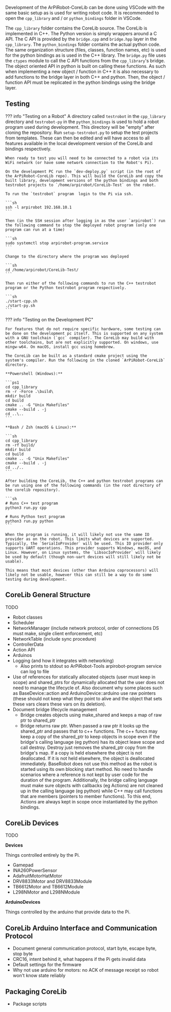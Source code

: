 
Development of the ArPiRobot-CoreLib can be done using VSCode with the same basic setup as is used for writing robot code. It is recommended to open the `cpp_library` and / or `python_bindings` folder in VSCode.

The `cpp_library` folder contains the CoreLib source. The CoreLib is implemented in C++. The Python version is simply wrappers around a C API. The C API is provided by the `bridge.cpp` and `bridge.hpp` layer in the `cpp_library`. The `python_bindings` folder contains the actual python code. The same organization structure (files, classes, function names, etc) is used for the python bindings as is used in the C++ library. The `bridge.py` file uses the `ctypes` module to call the C API functions from the `cpp_library`'s bridge. The object oriented API in python is built on calling these functions. As such when implementing a new object / function in C++ it is also necessary to add functions to the bridge layer in both C++ and python. Then, the object / function API must be replicated in the python bindings using the bridge layer.

## Testing

??? info "Testing on a Robot"
    A directory called `testrobot` in the `cpp_library` directory and `testrobot-py` in the `python_bindings` is used to hold a robot program used during development. This directory will be "empty" after cloning the repository. Run `setup-testrobot.py` to setup the test projects from templates. These can then be edited and will have access to all features available in the local development version of the CoreLib and bindings respectively.

    When ready to test you will need to be connected to a robot via its WiFi network (or have some network connection to the Robot's Pi).

    On the development PC run the `dev-deploy.py` script (in the root of the ArPiRobot-CoreLib repo). This will build the CoreLib and copy the built library, development versions of the python bindings and both testrobot projects to `/home/arpirobot/CoreLib-Test` on the robot.

    To run the `testrobot` program  login to the Pi via ssh.

    ```sh
    ssh -l arpirobot 192.168.10.1
    ```

    Then (in the SSH session after logging in as the user `arpirobot`) run the following command to stop the deployed robot program (only one program can run at a time)

    ```sh
    sudo systemctl stop arpirobot-program.service
    ```

    Change to the directory where the program was deployed

    ```sh
    cd /home/arpirobot/CoreLib-Test/
    ```

    Then run either of the following commands to run the C++ testrobot program or the Python testrobot program respectively.

    ```sh
    ./start-cpp.sh
    ./start-py.sh
    ```

??? info "Testing on the Development PC"

    For features that do not require specific hardware, some testing can be done on the development pc itself. This is supported on any system with a GNU toolchain (`gcc` compiler). The CoreLib may build with other toolchains, but are not explicitly supported. On windows, use mingw-w64. On macOS, install gcc using homebrew.

    The CoreLib can be built as a standard cmake project using the system's compiler. Run the following in the cloned `ArPiRobot-CoreLib` directory.

    **Powershell (Windows):**

    ```ps1
    cd cpp_library
    rm -r -Force .\build\
    mkdir build
    cd build
    cmake .. -G "Unix Makefiles"
    cmake --build . -j
    cd ..\..
    ```

    **Bash / Zsh (macOS & Linux):**

    ```sh
    cd cpp_library
    rm -rf build/
    mkdir build
    cd build
    cmake .. -G "Unix Makefiles"
    cmake --build . -j
    cd ../..
    ```

    After building the CoreLib, the C++ and python testrobot programs can be run using one of the following commands (in the root directory of the corelib repository).

    ```sh
    # Runs C++ test program
    python3 run.py cpp

    # Runs Python test program
    python3 run.py python
    ```

    When the program is running, it will likely not use the same IO provider as on the robot. This limits what devices are supported. Typically, the `SerialIoProvider` will be used. This IO provider only supports UART operations. This provider supports Windows, macOS, and Linux. However, on Linux systems, the `LibsocIoProvider` will likely be used by default (though non-uart devices will still likely not be usable).

    This means that most devices (other than Arduino coprocessors) will likely not be usable, however this can still be a way to do some testing during development.



## CoreLib General Structure

TODO

- Robot classes
- Scheduler
- NetworkManager (include network protocol, order of connections DS must make, single client enforcement, etc)
- NetworkTable (include sync procedure)
- ControllerData
- Action API
- Arduinos
- Logging (and how it integrates with networking)
    - Also prints to stdout so ArPiRobot-Tools arpirobot-program service can log to file
- Use of references for statically allocated objects (user must keep in scope) and shared_ptrs for dynamically allocated that the user does not need to manage the lifecycle of. Also document why some places such as BaseDevice::action and ArduinoDevice::arduino use raw pointers (these should not keep what they point to alive and the object that sets these vars clears these vars on its deletion).
- Document bridge lifecycle management
    - Bridge creates objects using make_shared and keeps a map of raw ptr to shared_ptr
    - Bridge returns raw ptr. When passed a raw ptr it looks up the shared_ptr and passes that to c++ functions. The c++ funcs may keep a copy of the shared_ptr to keep objects in scope even if the bridge's calling language (eg python) has its object leave scope and call destroy. Destroy just removes the shared_ptr copy from the bridge's map. If a copy is held elsewhere the object is not deallocated. If it is not held elsewhere, the object is deallocated immediately. BaseRobot does not use this method as the robot is started using its own blocking start method. No need to handle scenarios where a reference is not kept by user code for the duration of the program. Additionally, the bridge calling language must make sure objects with callbacks (eg Actions) are not cleaned up in the calling language (eg python) while C++ may call functions that are members (pointers to member functions). To this end, Actions are always kept in scope once instantiated by the python bindings.

## CoreLib Devices

TODO

**Devices**

Things controlled entirely by the Pi.

- Gamepad
- INA260PowerSensor
- AdafruitMotorHatMotor
- DRV8833Motor and DRV8833Module
- TB6612Motor and TB6612Module
- L298NMotor and L298NModule

**ArduinoDevices**

Things controlled by the arduino that provide data to the Pi.

## CoreLib Arduino Interface and Communication Protocol
- Document general communication protocol, start byte, escape byte, stop byte
- CRC16, intent behind it, what happens if the Pi gets invalid data
- Default settings for the firmware
- Why not use arduino for motors: no ACK of message receipt so robot won't know state reliably

## Packaging CoreLib
- Package scripts

